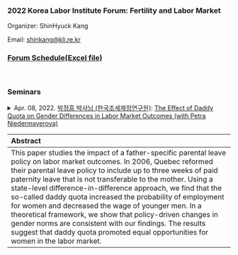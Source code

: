 ### 2022 Korea Labor Institute Forum: Fertility and Labor Market 
Organizer: ShinHyuck Kang

Email: shinkang@kli.re.kr

### [Forum Schedule(Excel file)](CV_Shin.pdf)

<br>

### Seminars
<details>
  <summary markdown="span">Apr. 08, 2022. <font color="blue"><a href="https://sites.google.com/site/econkypark/home/" target="_blank"> 박정흠 박사님 (한국조세재정연구원)</a>: <a href="https://www.dropbox.com/s/7m3dc3o9bebhz8x/Park_Niedermayerova.pdf?dl=0">The Effect of Daddy Quota on Gender Differences in Labor Market Outcomes (with Petra Niedermayerova)</font></a> 
      
  | **Abstract**          |
  |:---------------------------|
  | This paper studies the impact of a father-specific parental leave policy on labor market outcomes. In 2006, Quebec reformed their parental leave policy to include up to three weeks of paid paternity leave that is not transferable to the mother. Using a state-level difference-in-difference approach, we find that the so-called daddy quota increased the probability of employment for women and decreased the wage of younger men. In a theoretical framework, we show that policy-driven changes in gender norms are consistent with our findings. The results suggest that daddy quota promoted equal opportunities for women in the labor market.
  
 <br> 

